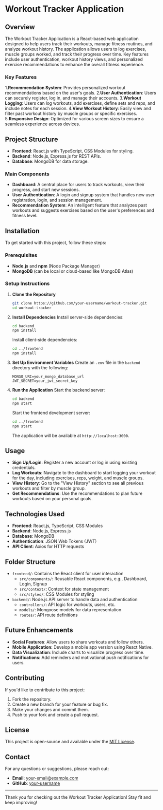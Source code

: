 # Workout Tracker Application

## Overview
The Workout Tracker Application is a React-based web application designed to help users track their workouts, manage fitness routines, and analyze workout history. The application allows users to log exercises, muscle groups worked, and track their progress over time. Key features include user authentication, workout history views, and personalized exercise recommendations to enhance the overall fitness experience.

### Key Features
1.**Recommendation System**: Provides personalized workout recommendations based on the user's goals.
2.**User Authentication**: Users can securely register, log in, and manage their accounts.
3.**Workout Logging**: Users can log workouts, add exercises, define sets and reps, and include notes for each session.
4.**View Workout History**: Easily view and filter past workout history by muscle groups or specific exercises. 
5.**Responsive Design**: Optimized for various screen sizes to ensure a seamless experience across devices.

## Project Structure
- **Frontend**: React.js with TypeScript, CSS Modules for styling.
- **Backend**: Node.js, Express.js for REST APIs. 
- **Database**: MongoDB for data storage.

### Main Components
- **Dashboard**: A central place for users to track workouts, view their progress, and start new sessions.
- **User Authentication**: A login and signup system that handles new user registration, login, and session management.
- **Recommendation System**: An intelligent feature that analyzes past workouts and suggests exercises based on the user's preferences and fitness level.

## Installation
To get started with this project, follow these steps:

### Prerequisites
- **Node.js** and **npm** (Node Package Manager)
- **MongoDB** (can be local or cloud-based like MongoDB Atlas)

### Setup Instructions
1. **Clone the Repository**
   ```bash
   git clone https://github.com/your-username/workout-tracker.git
   cd workout-tracker
   ```

2. **Install Dependencies**
   Install server-side dependencies:
   ```bash
   cd backend
   npm install
   ```
   Install client-side dependencies:
   ```bash
   cd ../frontend
   npm install
   ```

3. **Set Up Environment Variables**
   Create an `.env` file in the `backend` directory with the following:
   ```
   MONGO_URI=your_mongo_database_url
   JWT_SECRET=your_jwt_secret_key
   ```

4. **Run the Application**
   Start the backend server:
   ```bash
   cd backend
   npm start
   ```
   Start the frontend development server:
   ```bash
   cd ../frontend
   npm start
   ```
   The application will be available at `http://localhost:3000`.

## Usage
- **Sign Up/Login**: Register a new account or log in using existing credentials.
- **Log Workouts**: Navigate to the dashboard to start logging your workout for the day, including exercises, reps, weight, and muscle groups.
- **View History**: Go to the "View History" section to see all previous workouts and filter by muscle group.
- **Get Recommendations**: Use the recommendations to plan future workouts based on your personal goals.

## Technologies Used
- **Frontend**: React.js, TypeScript, CSS Modules
- **Backend**: Node.js, Express.js
- **Database**: MongoDB
- **Authentication**: JSON Web Tokens (JWT)
- **API Client**: Axios for HTTP requests

## Folder Structure
- `frontend/`: Contains the React client for user interaction
  - `src/components/`: Reusable React components, e.g., Dashboard, Login, Signup
  - `src/context/`: Context for state management
  - `src/styles/`: CSS Modules for styling
- `backend/`: Node.js API server to handle data and authentication
  - `controllers/`: API logic for workouts, users, etc.
  - `models/`: Mongoose models for data representation
  - `routes/`: API route definitions

## Future Enhancements
- **Social Features**: Allow users to share workouts and follow others.
- **Mobile Application**: Develop a mobile app version using React Native.
- **Data Visualization**: Include charts to visualize progress over time.
- **Notifications**: Add reminders and motivational push notifications for users.

## Contributing
If you'd like to contribute to this project:
1. Fork the repository.
2. Create a new branch for your feature or bug fix.
3. Make your changes and commit them.
4. Push to your fork and create a pull request.

## License
This project is open-source and available under the [MIT License](LICENSE).

## Contact
For any questions or suggestions, please reach out:
- **Email**: your-email@example.com
- **GitHub**: [your-username](https://github.com/your-username)

---
Thank you for checking out the Workout Tracker Application! Stay fit and keep improving!


